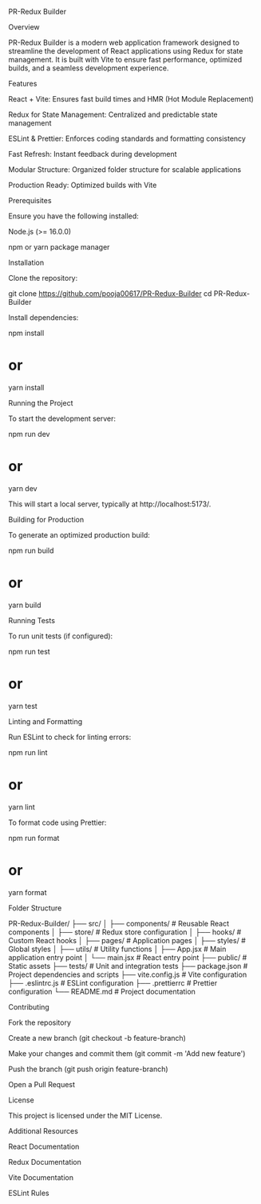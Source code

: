 PR-Redux Builder

Overview

PR-Redux Builder is a modern web application framework designed to streamline the development of React applications using Redux for state management. It is built with Vite to ensure fast performance, optimized builds, and a seamless development experience.

Features

React + Vite: Ensures fast build times and HMR (Hot Module Replacement)

Redux for State Management: Centralized and predictable state management

ESLint & Prettier: Enforces coding standards and formatting consistency

Fast Refresh: Instant feedback during development

Modular Structure: Organized folder structure for scalable applications

Production Ready: Optimized builds with Vite

Prerequisites

Ensure you have the following installed:

Node.js (>= 16.0.0)

npm or yarn package manager

Installation

Clone the repository:

git clone <https://github.com/pooja00617/PR-Redux-Builder>
cd PR-Redux-Builder

Install dependencies:

npm install
# or
yarn install

Running the Project

To start the development server:

npm run dev
# or
yarn dev

This will start a local server, typically at http://localhost:5173/.

Building for Production

To generate an optimized production build:

npm run build
# or
yarn build

Running Tests

To run unit tests (if configured):

npm run test
# or
yarn test

Linting and Formatting

Run ESLint to check for linting errors:

npm run lint
# or
yarn lint

To format code using Prettier:

npm run format
# or
yarn format

Folder Structure

PR-Redux-Builder/
├── src/
│   ├── components/  # Reusable React components
│   ├── store/       # Redux store configuration
│   ├── hooks/       # Custom React hooks
│   ├── pages/       # Application pages
│   ├── styles/      # Global styles
│   ├── utils/       # Utility functions
│   ├── App.jsx      # Main application entry point
│   └── main.jsx     # React entry point
├── public/          # Static assets
├── tests/           # Unit and integration tests
├── package.json     # Project dependencies and scripts
├── vite.config.js   # Vite configuration
├── .eslintrc.js     # ESLint configuration
├── .prettierrc      # Prettier configuration
└── README.md        # Project documentation

Contributing

Fork the repository

Create a new branch (git checkout -b feature-branch)

Make your changes and commit them (git commit -m 'Add new feature')

Push the branch (git push origin feature-branch)

Open a Pull Request

License

This project is licensed under the MIT License.

Additional Resources

React Documentation

Redux Documentation

Vite Documentation

ESLint Rules
